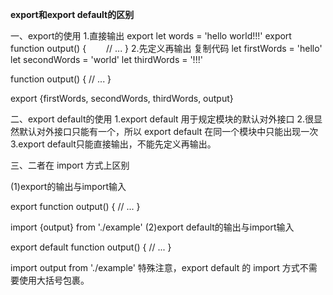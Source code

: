 

**export和export default的区别**

一、export的使用
1.直接输出
export let words = 'hello world!!!' 
export function output() { 
　　// ... 
}
2.先定义再输出
复制代码
let firstWords = 'hello'
let secondWords = 'world'
let thirdWords = '!!!'

function output() {
    // ...
}

export {firstWords, secondWords, thirdWords, output}

二、export default的使用
1.export default 用于规定模块的默认对外接口
2.很显然默认对外接口只能有一个，所以 export default 在同一个模块中只能出现一次
3.export default只能直接输出，不能先定义再输出。

三、二者在 import 方式上区别

(1)export的输出与import输入

export function output() {
    // ...
}

import {output} from './example'
(2)export default的输出与import输入

export default function output() {
    // ...
}

import output from './example'
特殊注意，export default 的 import 方式不需要使用大括号包裹。